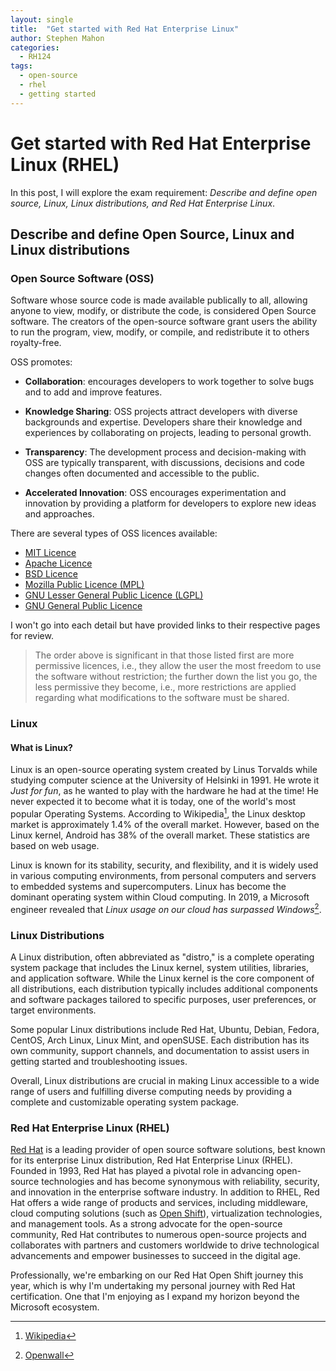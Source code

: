 ```yaml
---
layout: single
title:  "Get started with Red Hat Enterprise Linux"
author: Stephen Mahon
categories: 
  - RH124
tags:
  - open-source
  - rhel
  - getting started
---
```


# Get started with Red Hat Enterprise Linux (RHEL)

In this post, I will explore the exam requirement: _Describe and define open source, Linux, Linux distributions, and Red Hat Enterprise Linux_.

## Describe and define Open Source, Linux and Linux distributions

### Open Source Software (OSS)

Software whose source code is made available publically to all, allowing anyone to view, modify, or distribute the code, is considered Open Source software. The creators of the open-source software grant users the ability to run the program, view, modify, or compile, and redistribute it to others royalty-free.

OSS promotes:

- **Collaboration**: encourages developers to work together to solve bugs and to add and improve features.

- **Knowledge Sharing**:  OSS projects attract developers with diverse backgrounds and expertise. Developers share their knowledge and experiences by collaborating on projects, leading to personal growth.

- **Transparency**: The development process and decision-making with OSS are typically transparent, with discussions, decisions and code changes often documented and accessible to the public.

- **Accelerated Innovation**: OSS encourages experimentation and innovation by providing a platform for developers to explore new ideas and approaches.

There are several types of OSS licences available:

- [MIT Licence](https://opensource.org/license/mit/)
- [Apache Licence](https://www.apache.org/licenses/LICENSE-2.0)
- [BSD Licence](https://opensource.org/license/bsd-3-clause/)
- [Mozilla Public Licence (MPL)](https://www.mozilla.org/en-US/MPL/)
- [GNU Lesser General Public Licence (LGPL)](https://www.gnu.org/licenses/lgpl-3.0.en.html)
- [GNU General Public Licence](https://www.gnu.org/licenses/gpl-3.0.en.html)

I won't go into each detail but have provided links to their respective pages for review.

> The order above is significant in that those listed first are more permissive licences, i.e., they allow the user the most freedom to use the software without restriction; the further down the list you go, the less permissive they become, i.e., more restrictions are applied regarding what modifications to the software must be shared.

### Linux

#### What is Linux?

Linux is an open-source operating system created by Linus Torvalds while studying computer science at the University of Helsinki in 1991. He wrote it _Just for fun_, as he wanted to play with the hardware he had at the time! He never expected it to become what it is today, one of the world's most popular Operating Systems. According to Wikipedia[^1], the Linux desktop market is approximately 1.4% of the overall market. However, based on the Linux kernel, Android has 38% of the overall market. These statistics are based on web usage.

Linux is known for its stability, security, and flexibility, and it is widely used in various computing environments, from personal computers and servers to embedded systems and supercomputers. Linux has become the dominant operating system within Cloud computing. In 2019, a Microsoft engineer revealed that _Linux usage on our cloud has surpassed Windows_[^2].

### Linux Distributions

A Linux distribution, often abbreviated as "distro," is a complete operating system package that includes the Linux kernel, system utilities, libraries, and application software. While the Linux kernel is the core component of all distributions, each distribution typically includes additional components and software packages tailored to specific purposes, user preferences, or target environments.

Some popular Linux distributions include Red Hat, Ubuntu, Debian, Fedora, CentOS, Arch Linux, Linux Mint, and openSUSE. Each distribution has its own community, support channels, and documentation to assist users in getting started and troubleshooting issues.

Overall, Linux distributions are crucial in making Linux accessible to a wide range of users and fulfilling diverse computing needs by providing a complete and customizable operating system package.

### Red Hat Enterprise Linux (RHEL)

[Red Hat](https://www.redhat.com) is a leading provider of open source software solutions, best known for its enterprise Linux distribution, Red Hat Enterprise Linux (RHEL). Founded in 1993, Red Hat has played a pivotal role in advancing open-source technologies and has become synonymous with reliability, security, and innovation in the enterprise software industry. In addition to RHEL, Red Hat offers a wide range of products and services, including middleware, cloud computing solutions (such as [Open Shift](https://www.redhat.com/en/technologies/cloud-computing/openshift)), virtualization technologies, and management tools. As a strong advocate for the open-source community, Red Hat contributes to numerous open-source projects and collaborates with partners and customers worldwide to drive technological advancements and empower businesses to succeed in the digital age.

Professionally, we're embarking on our Red Hat Open Shift journey this year, which is why I'm undertaking my personal journey with Red Hat certification. One that I'm enjoying as I expand my horizon beyond the Microsoft ecosystem.

[^1]: [Wikipedia](https://en.wikipedia.org/wiki/Usage_share_of_operating_systems)
[^2]: [Openwall](https://www.openwall.com/lists/oss-security/2019/06/27/7)
